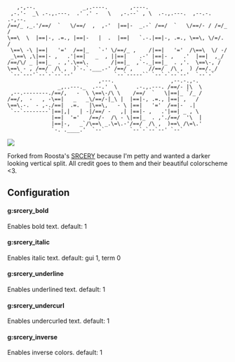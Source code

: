        ,-,--.               _,.----.       ,----.                             
     ,-.'-  _\ .-.,.---.  .' .' -   \   ,-.--` , \  .-.,.---.  ,--.-.  .-,--. 
    /==/_ ,_.'/==/  `   \/==/  ,  ,-'  |==|-  _.-` /==/  `   \/==/- / /=/_ /  
    \==\  \  |==|-, .=., |==|-   |  .  |==|   `.-.|==|-, .=., \==\, \/=/. /   
     \==\ -\ |==|   '='  /==|_   `-' \/==/_ ,    /|==|   '='  /\==\  \/ -/    
     _\==\ ,\|==|- ,   .'|==|   _  , ||==|    .-' |==|- ,   .'  |==|  ,_/     
    /==/\/ _ |==|_  . ,'.\==\.       /|==|_  ,`-._|==|_  . ,'.  \==\-, /      
    \==\ - , /==/  /\ ,  )`-.`.___.-' /==/ ,     //==/  /\ ,  ) /==/._/       
     `--`---'`--`-`--`--'             `--`-----`` `--`-`--`--'  `--`-`        
                                 ,---.                  ,--.-.,-.             
                    _,..---._  .--.'  \      .-.,.---. /==/- |\  \            
     ,--.--------./==/,   -  \ \==\-/\ \    /==/  `   \|==|_ `/_ /            
    /==/,  -   , -\==|   _   _\/==/-|_\ |  |==|-, .=., |==| ,   /             
    \==\.-.  - ,-./==|  .=.   |\==\,   - \ |==|   '='  /==|-  .|              
     `--`--------`|==|,|   | -|/==/ -   ,| |==|- ,   .'|==| _ , \             
                  |==|  '='   /==/-  /\ - \|==|_  . ,'./==/  '\  |            
                  |==|-,   _`/\==\ _.\=\.-'/==/  /\ ,  )==\ /\=\.'            
                  `-.`.____.'  `--`        `--`-`--`--' `--`         
        
        
![](https://media.giphy.com/media/l1BgS2bx8dDhjZUUE/giphy.gif)


Forked from Roosta's [SRCERY](https://github.com/roosta/vim-srcery) because I'm petty and wanted a darker looking vertical split. All credit goes to them and their beautiful colorscheme <3.

## Configuration

#### g:srcery_bold

Enables bold text.
default: 1

#### g:srcery_italic

Enables italic text.
default: gui 1, term 0

#### g:srcery_underline

Enables underlined text.
default: 1

#### g:srcery_undercurl

Enables undercurled text.
default: 1

#### g:srcery_inverse

Enables inverse colors.
default: 1
